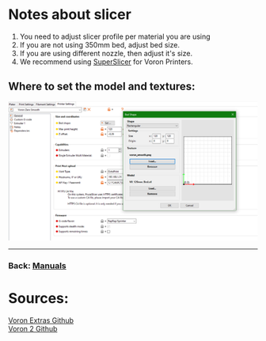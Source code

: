 # Notes about slicer

1. You need to adjust slicer profile per material you are using
2. If you are not using 350mm bed, adjust bed size.
3. If you are using different nozzle, then adjust it's size.
4. We recommend using [SuperSlicer](https://github.com/supermerill/SuperSlicer) for Voron Printers.

## Where to set the model and textures:
![Examples](SS_Settings.png) 

---
### Back: [Manuals](../Readme.md)

# Sources:
[Voron Extras Github](https://github.com/VoronDesign/Voron-Extras)  
[Voron 2 Github](https://github.com/VoronDesign/Voron-2)
